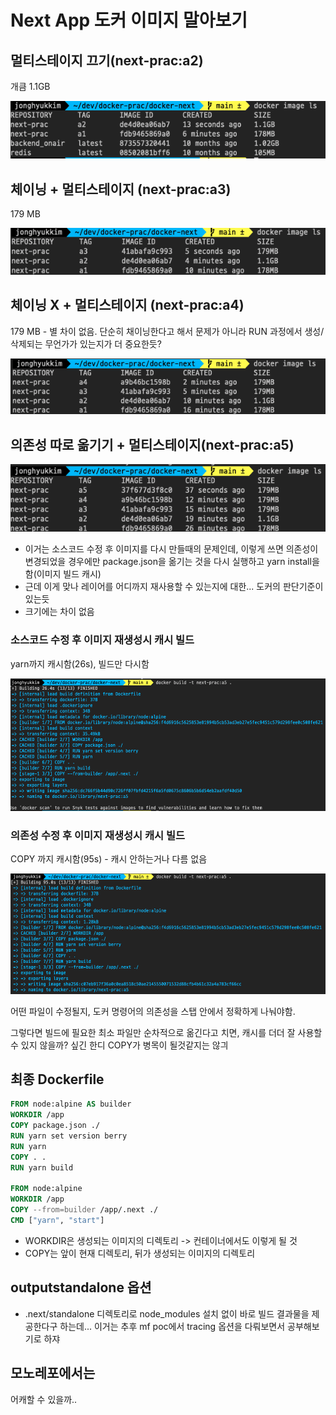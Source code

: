 # Next App 도커 이미지 말아보기

## 멀티스테이지 끄기(next-prac:a2)

개큼 1.1GB

![d2](./images/image3.png)

## 체이닝 + 멀티스테이지 (next-prac:a3)

179 MB

![d2](./images/image4.png)

## 체이닝 X + 멀티스테이지 (next-prac:a4)

179 MB - 별 차이 없음. 단순히 채이닝한다고 해서 문제가 아니라 RUN 과정에서 생성/삭제되는 무언가가 있는지가 더 중요한듯?

![d](./images/image5.png)

## 의존성 따로 옮기기 + 멀티스테이지(next-prac:a5)

![d](./images/image6.png)

- 이거는 소스코드 수정 후 이미지를 다시 만들때의 문제인데, 이렇게 쓰면 의존성이 변경되었을 경우에만 package.json을 옮기는 것을 다시 실행하고 yarn install을 함(이미지 빌드 캐시)
- 근데 이게 맞나 레이어를 어디까지 재사용할 수 있는지에 대한... 도커의 판단기준이 있는듯
- 크기에는 차이 없음

### 소스코드 수정 후 이미지 재생성시 캐시 빌드

yarn까지 캐시함(26s), 빌드만 다시함

![d](./images/image7.png)

### 의존성 수정 후 이미지 재생성시 캐시 빌드

COPY 까지 캐시함(95s) - 캐시 안하는거나 다름 없음

![d](./images/image8.png)

어떤 파일이 수정될지, 도커 명령어의 의존성을 스탭 안에서 정확하게 나눠야함.

그렇다면 빌드에 필요한 최소 파일만 순차적으로 옮긴다고 치면, 캐시를 더더 잘 사용할 수 있지 않을까? 싶긴 한디 COPY가 병목이 될것같지는 않긔

## 최종 Dockerfile

```dockerfile
FROM node:alpine AS builder
WORKDIR /app
COPY package.json ./
RUN yarn set version berry
RUN yarn
COPY . .
RUN yarn build

FROM node:alpine
WORKDIR /app
COPY --from=builder /app/.next ./
CMD ["yarn", "start"]
```

- WORKDIR은 생성되는 이미지의 디렉토리 -> 컨테이너에서도 이렇게 될 것
- COPY는 앞이 현재 디렉토리, 뒤가 생성되는 이미지의 디렉토리

## outputstandalone 옵션

- .next/standalone 디렉토리로 node_modules 설치 없이 바로 빌드 결과물을 제공한다구 하는데... 이거는 추후 mf poc에서 tracing 옵션을 다뤄보면서 공부해보기로 하쟈

## 모노레포에서는

어캐할 수 있을까..
